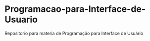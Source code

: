 # Programacao-para-Interface-de-Usuario
Repositorio para materia de Programação para Interface de Usuário
